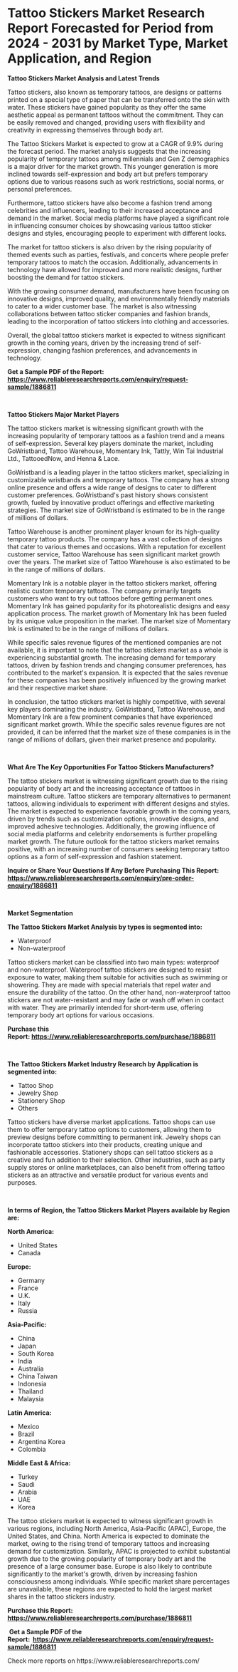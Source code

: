 <p><h1>Tattoo Stickers Market Research Report Forecasted for Period from 2024 -  2031 by Market Type, Market Application, and Region</h1></p><p><strong>Tattoo Stickers Market Analysis and Latest Trends</strong></p>
<p><p>Tattoo stickers, also known as temporary tattoos, are designs or patterns printed on a special type of paper that can be transferred onto the skin with water. These stickers have gained popularity as they offer the same aesthetic appeal as permanent tattoos without the commitment. They can be easily removed and changed, providing users with flexibility and creativity in expressing themselves through body art.</p><p>The Tattoo Stickers Market is expected to grow at a CAGR of 9.9% during the forecast period. The market analysis suggests that the increasing popularity of temporary tattoos among millennials and Gen Z demographics is a major driver for the market growth. This younger generation is more inclined towards self-expression and body art but prefers temporary options due to various reasons such as work restrictions, social norms, or personal preferences.</p><p>Furthermore, tattoo stickers have also become a fashion trend among celebrities and influencers, leading to their increased acceptance and demand in the market. Social media platforms have played a significant role in influencing consumer choices by showcasing various tattoo sticker designs and styles, encouraging people to experiment with different looks.</p><p>The market for tattoo stickers is also driven by the rising popularity of themed events such as parties, festivals, and concerts where people prefer temporary tattoos to match the occasion. Additionally, advancements in technology have allowed for improved and more realistic designs, further boosting the demand for tattoo stickers.</p><p>With the growing consumer demand, manufacturers have been focusing on innovative designs, improved quality, and environmentally friendly materials to cater to a wider customer base. The market is also witnessing collaborations between tattoo sticker companies and fashion brands, leading to the incorporation of tattoo stickers into clothing and accessories.</p><p>Overall, the global tattoo stickers market is expected to witness significant growth in the coming years, driven by the increasing trend of self-expression, changing fashion preferences, and advancements in technology.</p></p>
<p><strong>Get a Sample PDF of the Report:&nbsp; <a href="https://www.reliableresearchreports.com/enquiry/request-sample/1886811">https://www.reliableresearchreports.com/enquiry/request-sample/1886811</a></strong></p>
<p>&nbsp;</p>
<p><strong>Tattoo Stickers Major Market Players</strong></p>
<p><p>The tattoo stickers market is witnessing significant growth with the increasing popularity of temporary tattoos as a fashion trend and a means of self-expression. Several key players dominate the market, including GoWristband, Tattoo Warehouse, Momentary Ink, Tattly, Win Tai Industrial Ltd., TattooedNow, and Henna & Lace. </p><p>GoWristband is a leading player in the tattoo stickers market, specializing in customizable wristbands and temporary tattoos. The company has a strong online presence and offers a wide range of designs to cater to different customer preferences. GoWristband's past history shows consistent growth, fueled by innovative product offerings and effective marketing strategies. The market size of GoWristband is estimated to be in the range of millions of dollars. </p><p>Tattoo Warehouse is another prominent player known for its high-quality temporary tattoo products. The company has a vast collection of designs that cater to various themes and occasions. With a reputation for excellent customer service, Tattoo Warehouse has seen significant market growth over the years. The market size of Tattoo Warehouse is also estimated to be in the range of millions of dollars. </p><p>Momentary Ink is a notable player in the tattoo stickers market, offering realistic custom temporary tattoos. The company primarily targets customers who want to try out tattoos before getting permanent ones. Momentary Ink has gained popularity for its photorealistic designs and easy application process. The market growth of Momentary Ink has been fueled by its unique value proposition in the market. The market size of Momentary Ink is estimated to be in the range of millions of dollars. </p><p>While specific sales revenue figures of the mentioned companies are not available, it is important to note that the tattoo stickers market as a whole is experiencing substantial growth. The increasing demand for temporary tattoos, driven by fashion trends and changing consumer preferences, has contributed to the market's expansion. It is expected that the sales revenue for these companies has been positively influenced by the growing market and their respective market share.</p><p>In conclusion, the tattoo stickers market is highly competitive, with several key players dominating the industry. GoWristband, Tattoo Warehouse, and Momentary Ink are a few prominent companies that have experienced significant market growth. While the specific sales revenue figures are not provided, it can be inferred that the market size of these companies is in the range of millions of dollars, given their market presence and popularity.</p></p>
<p>&nbsp;</p>
<p><strong>What Are The Key Opportunities For Tattoo Stickers Manufacturers?</strong></p>
<p><p>The tattoo stickers market is witnessing significant growth due to the rising popularity of body art and the increasing acceptance of tattoos in mainstream culture. Tattoo stickers are temporary alternatives to permanent tattoos, allowing individuals to experiment with different designs and styles. The market is expected to experience favorable growth in the coming years, driven by trends such as customization options, innovative designs, and improved adhesive technologies. Additionally, the growing influence of social media platforms and celebrity endorsements is further propelling market growth. The future outlook for the tattoo stickers market remains positive, with an increasing number of consumers seeking temporary tattoo options as a form of self-expression and fashion statement.</p></p>
<p><strong>Inquire or Share Your Questions If Any Before Purchasing This Report: <a href="https://www.reliableresearchreports.com/enquiry/pre-order-enquiry/1886811">https://www.reliableresearchreports.com/enquiry/pre-order-enquiry/1886811</a></strong></p>
<p>&nbsp;</p>
<p><strong>Market Segmentation</strong></p>
<p><strong>The Tattoo Stickers Market Analysis by types is segmented into:</strong></p>
<p><ul><li>Waterproof</li><li>Non-waterproof</li></ul></p>
<p><p>Tattoo stickers market can be classified into two main types: waterproof and non-waterproof. Waterproof tattoo stickers are designed to resist exposure to water, making them suitable for activities such as swimming or showering. They are made with special materials that repel water and ensure the durability of the tattoo. On the other hand, non-waterproof tattoo stickers are not water-resistant and may fade or wash off when in contact with water. They are primarily intended for short-term use, offering temporary body art options for various occasions.</p></p>
<p><strong>Purchase this Report:&nbsp;<a href="https://www.reliableresearchreports.com/purchase/1886811">https://www.reliableresearchreports.com/purchase/1886811</a></strong></p>
<p>&nbsp;</p>
<p><strong>The Tattoo Stickers Market Industry Research by Application is segmented into:</strong></p>
<p><ul><li>Tattoo Shop</li><li>Jewelry Shop</li><li>Stationery Shop</li><li>Others</li></ul></p>
<p><p>Tattoo stickers have diverse market applications. Tattoo shops can use them to offer temporary tattoo options to customers, allowing them to preview designs before committing to permanent ink. Jewelry shops can incorporate tattoo stickers into their products, creating unique and fashionable accessories. Stationery shops can sell tattoo stickers as a creative and fun addition to their selection. Other industries, such as party supply stores or online marketplaces, can also benefit from offering tattoo stickers as an attractive and versatile product for various events and purposes.</p></p>
<p>&nbsp;</p>
<p><strong>In terms of Region, the Tattoo Stickers Market Players available by Region are:</strong></p>
<p>
    <p> <strong> North America: </strong>
        <ul>
            <li>United States</li>
            <li>Canada</li>
        </ul>
        </p> 
    <p> <strong> Europe: </strong>
        <ul>
            <li>Germany</li>
            <li>France</li>
            <li>U.K.</li>
            <li>Italy</li>
            <li>Russia</li>
        </ul>
        </p> 
    <p> <strong> Asia-Pacific: </strong>
        <ul>
            <li>China</li>
            <li>Japan</li>
            <li>South Korea</li>
            <li>India</li>
            <li>Australia</li>
            <li>China Taiwan</li>
            <li>Indonesia</li>
            <li>Thailand</li>
            <li>Malaysia</li>
        </ul>
        </p> 
    <p> <strong> Latin America: </strong>
        <ul>
            <li>Mexico</li>
            <li>Brazil</li>
            <li>Argentina Korea</li>
            <li>Colombia</li>
        </ul>
        </p> 
    <p> <strong> Middle East & Africa: </strong>
        <ul>
            <li>Turkey</li>
            <li>Saudi</li>
            <li>Arabia</li>
            <li>UAE</li>
            <li>Korea</li>
        </ul>
    </p>
    </p>
<p><p>The tattoo stickers market is expected to witness significant growth in various regions, including North America, Asia-Pacific (APAC), Europe, the United States, and China. North America is expected to dominate the market, owing to the rising trend of temporary tattoos and increasing demand for customization. Similarly, APAC is projected to exhibit substantial growth due to the growing popularity of temporary body art and the presence of a large consumer base. Europe is also likely to contribute significantly to the market's growth, driven by increasing fashion consciousness among individuals. While specific market share percentages are unavailable, these regions are expected to hold the largest market shares in the tattoo stickers industry.</p></p>
<p><strong>Purchase this Report: <a href="https://www.reliableresearchreports.com/purchase/1886811">https://www.reliableresearchreports.com/purchase/1886811</a></strong></p>
<p>&nbsp;<strong>Get a Sample PDF of the Report:&nbsp;&nbsp;<a href="https://www.reliableresearchreports.com/enquiry/request-sample/1886811">https://www.reliableresearchreports.com/enquiry/request-sample/1886811</a></strong></p>
<p><strong></strong></p>
<p>Check more reports on https://www.reliableresearchreports.com/</p>